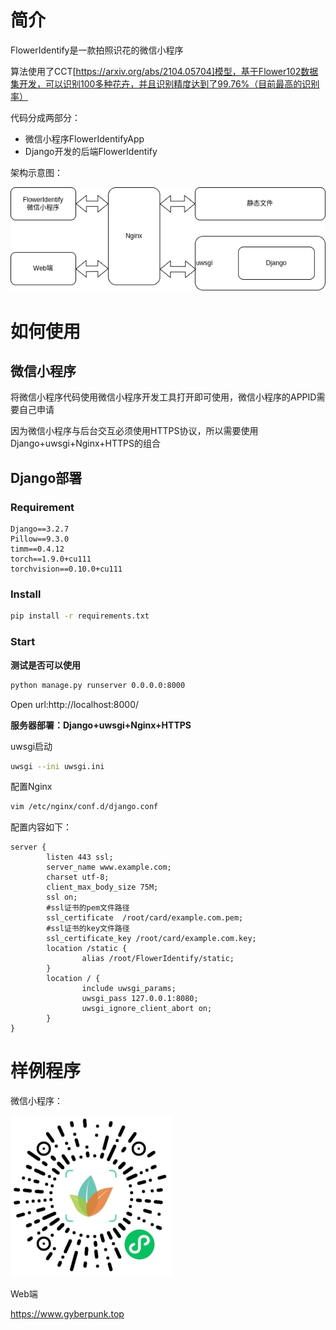 
# 简介
FlowerIdentify是一款拍照识花的微信小程序

算法使用了CCT[https://arxiv.org/abs/2104.05704]模型，基于Flower102数据集开发，可以识别100多种花卉，并且识别精度达到了99.76%（目前最高的识别率）

代码分成两部分：

- 微信小程序FlowerIdentifyApp
- Django开发的后端FlowerIdentify

架构示意图：

![flow](./flow.png)

# 如何使用

## 微信小程序

将微信小程序代码使用微信小程序开发工具打开即可使用，微信小程序的APPID需要自己申请

因为微信小程序与后台交互必须使用HTTPS协议，所以需要使用Django+uwsgi+Nginx+HTTPS的组合

## Django部署

### Requirement

```text
Django==3.2.7
Pillow==9.3.0
timm==0.4.12
torch==1.9.0+cu111
torchvision==0.10.0+cu111
```

### Install

```bash
pip install -r requirements.txt
```

### Start

**测试是否可以使用**

```bash
python manage.py runserver 0.0.0.0:8000
```

Open url:http://localhost:8000/

**服务器部署：Django+uwsgi+Nginx+HTTPS**

uwsgi启动

```bash
uwsgi --ini uwsgi.ini
```

配置Nginx

```bash
vim /etc/nginx/conf.d/django.conf
```

配置内容如下：

```text
server {
        listen 443 ssl;
        server_name www.example.com;
        charset utf-8;
        client_max_body_size 75M;
        ssl on;
        #ssl证书的pem文件路径
        ssl_certificate  /root/card/example.com.pem;
        #ssl证书的key文件路径
        ssl_certificate_key /root/card/example.com.key;
        location /static {
                alias /root/FlowerIdentify/static;
        }
        location / {
                include uwsgi_params;
                uwsgi_pass 127.0.0.1:8080;
                uwsgi_ignore_client_abort on;
        }
}
```

# 样例程序

微信小程序：

![QRcode](./QRcode.jpg)

Web端

https://www.gyberpunk.top
